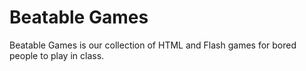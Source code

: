 # Beatable Games
Beatable Games is our collection of HTML and Flash games for bored people to play in class. 